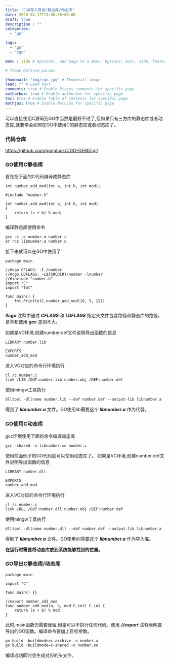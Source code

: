 ```yaml
---
title: "CGO导入导出C静态库/动态库"
date: 2020-04-12T13:50:36+08:00
draft: true
description : ""
categories:
  - "go"

tags:
  - "go"
  - "cgo"

menu : side # Optional, add page to a menu. Options: main, side, footer

# Theme-Defined params

thumbnail: "img/cgo.jpg" # Thumbnail image
lead: "" # Lead text
comments: true # Enable Disqus comments for specific page
authorbox: true # Enable authorbox for specific page
toc: true # Enable Table of Contents for specific page
mathjax: true # Enable MathJax for specific page
---
```


可以直接使用C源码到GO中当然是最好不过了,但如果只有三方库的静态库或者动态库,就要学会如何在GO中使用C的静态库或者动态库了。

<!--more-->

### 代码仓库
https://github.com/gongluck/CGO-DEMO.git

### GO使用C静态库
首先把下面的C代码编译成静态库
```
int number_add_mod(int a, int b, int mod);
```
```
#include "number.h"

int number_add_mod(int a, int b, int mod)
{
    return (a + b) % mod;
}
```
编译静态库使用命令
```
gcc -c -o number.o number.c
ar rcs libnumber.a number.o
```
接下来就可以在GO中使用了
```
package main

//#cgo CFLAGS: -I./number
//#cgo LDFLAGS: -L${SRCDIR}/number -lnumber
//#include "number.h"
import "C"
import "fmt"

func main() {
	fmt.Println(C.number_add_mod(10, 5, 12))
}
```
***#cgo*** 注释中通过 ***CFLAGS*** 和 ***LDFLAGS*** 指定头文件包含路径和静态库的路径。基本和使用 ***gcc*** 差别不大。

如果是VC环境,创建number.def文件说明导出函数的信息
```
LIBRARY number.lib

EXPORTS
number_add_mod
```
进入VC对应的命令行环境执行
```
cl /c number.c
link /LIB /OUT:number.lib number.obj /DEF:number.def
```
使用mingw工具执行
```
dlltool -dllname number.lib --def number.def --output-lib libnumber.a
```
得到了 ***libnumber.a*** 文件。GO使用lib需要这个 ***libnumber.a*** 作为代替。

### GO使用C动态库
gcc环境使用下面的命令编译动态库
```
gcc -shared -o libnumber.so number.c
```
使用前面例子的GO代码就可以使用动态库了。
如果是VC环境,创建number.def文件说明导出函数的信息
```
LIBRARY number.dll

EXPORTS
number_add_mod
```
进入VC对应的命令行环境执行
```
cl /c number.c
link /DLL /OUT:number.dll number.obj /DEF:number.def
```
使用mingw工具执行
```
dlltool -dllname number.dll --def number.def --output-lib libnumber.a
```
得到了 ***libnumber.a*** 文件。GO使用dll需要这个 ***libnumber.a*** 作为导入库。

**在运行时需要将动态库放到系统能够找到的位置。**

### GO导出C静态库/动态库
```
package main

import "C"

func main() {}

//export number_add_mod
func number_add_mod(a, b, mod C.int) C.int {
	return (a + b) % mod
}
```
此时,main函数仍需要保留,但是可以不执行任何代码。使用 ***//export*** 注释表明要导出的GO函数。编译命令要加上目标参数。
```
go build -buildmode=c-archive -o number.a
go build -buildmode=c-shared -o number.so
```
编译成功同时会生成对应的头文件。
